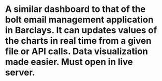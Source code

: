 # A similar dashboard to that of the bolt email management application in Barclays. It can updates values of the charts in real time from a given file or API calls. Data visualization made easier. Must open in live server.
